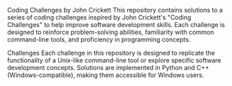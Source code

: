 Coding Challenges by John Crickett
This repository contains solutions to a series of coding challenges inspired by John Crickett's "Coding Challenges" to help improve software development skills. Each challenge is designed to reinforce problem-solving abilities, familiarity with common command-line tools, and proficiency in programming concepts.

Challenges
Each challenge in this repository is designed to replicate the functionality of a Unix-like command-line tool or explore specific software development concepts. Solutions are implemented in Python and C++ (Windows-compatible), making them accessible for Windows users.
